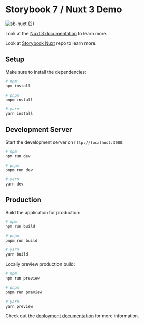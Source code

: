 # Storybook 7 / Nuxt 3 Demo

![sb-nuxt (2)](https://github.com/storybook-vue/storybook-nuxt-demo/assets/711292/291456d2-51b2-4bb8-bbe5-f59a9c310ac8)


Look at the [Nuxt 3 documentation](https://nuxt.com/docs/getting-started/introduction) to learn more.

Look at [Storybook Nuxt](https://github.com/storybook-vue/nuxt) repo to learn more.

## Setup

Make sure to install the dependencies:

```bash
# npm
npm install

# pnpm
pnpm install

# yarn
yarn install
```

## Development Server

Start the development server on `http://localhost:3000`:

```bash
# npm
npm run dev

# pnpm
pnpm run dev

# yarn
yarn dev
```

## Production

Build the application for production:

```bash
# npm
npm run build

# pnpm
pnpm run build

# yarn
yarn build
```

Locally preview production build:

```bash
# npm
npm run preview

# pnpm
pnpm run preview

# yarn
yarn preview
```

Check out the [deployment documentation](https://nuxt.com/docs/getting-started/deployment) for more information.
